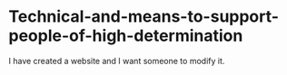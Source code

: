 # Technical-and-means-to-support-people-of-high-determination
I have created a website and I want someone to modify it.
